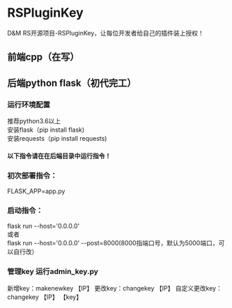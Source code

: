 # RSPluginKey
D&amp;M RS开源项目-RSPluginKey，让每位开发者给自己的插件装上授权！
## 前端cpp（在写）

## 后端python flask（初代完工）
### 运行环境配置
 推荐python3.6以上  
 安装flask（pip install flask)  
 安装requests（pip install requests)  
#### 以下指令请在在后端目录中运行指令！
### 初次部署指令：
 FLASK_APP=app.py
### 启动指令：
 flask run --host='0.0.0.0'  
 或者  
 flask run --host='0.0.0.0' --post=8000(8000指端口号，默认为5000端口，可以自行改）
### 管理key  运行admin_key.py
 新增key：makenewkey 【IP】 
 更改key：changekey 【IP】 
 自定义更改key：changekey 【IP】 【key】  
